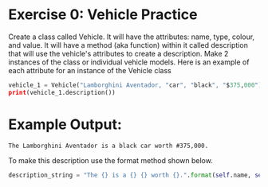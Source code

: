# Exercise 0: Vehicle Practice
Create a class called Vehicle.
It will have the attributes: name, type, colour, and value.
It will have a method (aka function) within it called description that will use the vehicle's attributes to create a description.
Make 2 instances of the class or individual vehicle models.
Here is an example of each attribute for an instance of the Vehicle class

```Python
vehicle_1 = Vehicle("Lamborghini Aventador, "car", "black", "$375,000")
print(vehicle_1.description())
```

# Example Output:

```
The Lamborghini Aventador is a black car worth #375,000.
```
To make this description use the format method shown below.

```Python
description_string = "The {} is a {} {} worth {}.".format(self.name, self.colour, self.type, self.value)
```
